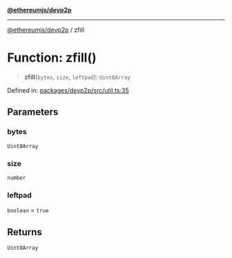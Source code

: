 [**@ethereumjs/devp2p**](../README.md)

***

[@ethereumjs/devp2p](../README.md) / zfill

# Function: zfill()

> **zfill**(`bytes`, `size`, `leftpad`): `Uint8Array`

Defined in: [packages/devp2p/src/util.ts:35](https://github.com/ethereumjs/ethereumjs-monorepo/blob/master/packages/devp2p/src/util.ts#L35)

## Parameters

### bytes

`Uint8Array`

### size

`number`

### leftpad

`boolean` = `true`

## Returns

`Uint8Array`
